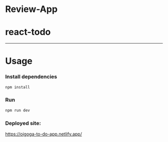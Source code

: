 # Review-App

# react-todo

---

# Usage

### Install dependencies

```bash
npm install
```

### Run

```bash
npm run dev
```

### Deployed site:

https://oigoga-to-do-app.netlify.app/
